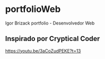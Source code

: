 # portfolioWeb
Igor Brizack portfolio - Desenvolvedor Web

## Inspirado por Cryptical Coder

https://youtu.be/3aCoZudPEKE?t=13
